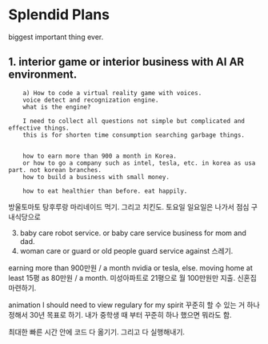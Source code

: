 # Splendid Plans



biggest important thing ever. 
## 1. interior game or interior business with AI AR environment.
        a) How to code a virtual reality game with voices. 
        voice detect and recognization engine. 
        what is the engine?

        I need to collect all questions not simple but complicated and effective things. 
        this is for shorten time consumption searching garbage things.
        

        how to earn more than 900 a month in Korea. 
        or how to go a company such as intel, tesla, etc. in korea as usa part. not korean branches.
        how to build a business with small money.

        how to eat healthier than before. eat happily. 











        






방울토마토 탕후루랑 마리네이드 먹기. 그리고 치킨도.
토요일 일요일은 나가서 점심 구내식당으로












        
   
3. baby care robot service. or baby care service business for mom and dad.
4. woman care or guard or old people guard service against 스레기.

earning more than 900만원 / a month nvidia or tesla, else. 
moving home at least 15평 as 80만원 / a month. 
미성아파트로 21평으로 월 100만원만 지출. 신혼집 마련하기. 

animation I should need to view regulary for my spirit
꾸준히 할 수 있는 거 하나 정해서 30년 목표로 하기. 
내가 중학생 때 부터 꾸준히 하나 했으면 뭐라도 함. 

최대한 빠른 시간 안에 코드 다 옮기기. 
그리고 다 실행해내기. 




